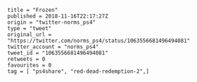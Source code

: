 ```
title = "Frozen"
published = 2018-11-16T22:17:27Z
origin = "twitter-norms_ps4"
type = "tweet"
original_url = "https://twitter.com/norms_ps4/status/1063556681496494081"
twitter_account = "norms_ps4"
tweet_id = "1063556681496494081"
retweets = 0
favourites = 0
tag = [ "ps4share", "red-dead-redemption-2",]
```

<p class='image'><img src='https://mnf.m17s.net/2018/11/16/DsKDKayWwAUnFFu.jpg' alt=''></p>


